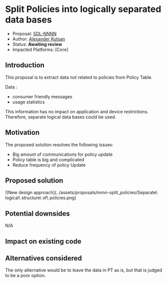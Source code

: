 # Split Policies into logically separated data bases 

* Proposal: [SDL-NNNN](nnnn-split_policies.md)
* Author: [Alexander Kutsan](https://github.com/LuxoftAKutsan)
* Status: **Awaiting review**
* Impacted Platforms: [Core]

## Introduction
This proposal is to extract data not related to policies from Policy Table.

Data :
 - consumer friendly messages
 - usage statistics

This information has no impact on application and device restrictions. Therefore, separate logical data bases could be used.

## Motivation
The proposed solution resolves the following issues:

 - Big amount of communications for policy update
 - Policy table is big and complicated
 - Reduce frequency of policy Update

## Proposed solution

![New design approach](../assets/proposals/nnnn-split_policies/Separate\ logical\ structure\ of\ policies.png)



## Potential downsides
N/A

## Impact on existing code

## Alternatives considered
The only alternative would be to leave the data in PT as is, but that is judged to be a poor option.
